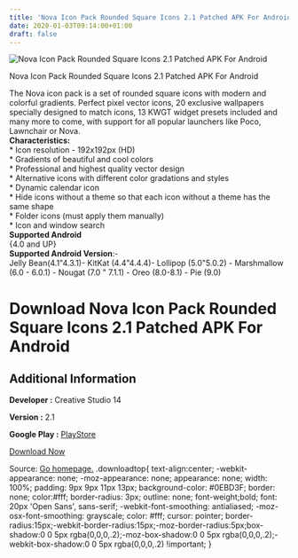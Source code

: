 ```yaml
---
title: 'Nova Icon Pack Rounded Square Icons 2.1 Patched APK For Android'
date: 2020-01-03T09:14:00+01:00
draft: false
---
```


![Nova Icon Pack Rounded Square Icons 2.1 Patched APK For Android](https://i1.wp.com/apkhome.net/wp-content/uploads/2020/01/Nova-Icon-Pack-Rounded-Square-Icons-2.1-Patched.png "Nova Icon Pack Rounded Square Icons 2.1 Patched APK For Android")

  

Nova Icon Pack Rounded Square Icons 2.1 Patched APK For Android

The Nova icon pack is a set of rounded square icons with modern and colorful gradients. Perfect pixel vector icons, 20 exclusive wallpapers specially designed to match icons, 13 KWGT widget presets included and many more to come, with support for all popular launchers like Poco, Lawnchair or Nova.  
**Characteristics:**  
\* Icon resolution - 192x192px (HD)  
\* Gradients of beautiful and cool colors  
\* Professional and highest quality vector design  
\* Alternative icons with different color gradations and styles  
\* Dynamic calendar icon  
\* Hide icons without a theme so that each icon without a theme has the same shape  
\* Folder icons (must apply them manually)  
\* Icon and window search  
**Supported Android**  
{4.0 and UP}  
**Supported Android Version**:-  
Jelly Bean(4.1"4.3.1)- KitKat (4.4"4.4.4)- Lollipop (5.0"5.0.2) - Marshmallow (6.0 - 6.0.1) - Nougat (7.0 " 7.1.1) - Oreo (8.0-8.1) - Pie (9.0)

Download Nova Icon Pack Rounded Square Icons 2.1 Patched APK For Android
========================================================================

Additional Information
----------------------

**Developer :** Creative Studio 14

**Version :** 2.1

**Google Play :** [PlayStore](https://play.google.com/store/apps/details?id=cs14.pixelperfect.iconpack.nova)

  

[Download Now](https://store4app.co/post/nova-icon-pack-rounded-square-icons-2-1-patched-apk-for-android_1578038232)

  
Source: [Go homepage.](https://store4app.co/post/nova-icon-pack-rounded-square-icons-2-1-patched-apk-for-android_1578038232) .downloadtop{ text-align:center; -webkit-appearance: none; -moz-appearance: none; appearance: none; width: 100%; padding: 9px 9px 11px 13px; background-color: #0EBD3F; border: none; color:#fff; border-radius: 3px; outline: none; font-weight;bold; font: 20px 'Open Sans', sans-serif; -webkit-font-smoothing: antialiased; -moz-osx-font-smoothing: grayscale; color: #fff; cursor: pointer; border-radius:15px;-webkit-border-radius:15px;-moz-border-radius:5px;box-shadow:0 0 5px rgba(0,0,0,.2);-moz-box-shadow:0 0 5px rgba(0,0,0,.2);-webkit-box-shadow:0 0 5px rgba(0,0,0,.2) !important; }
